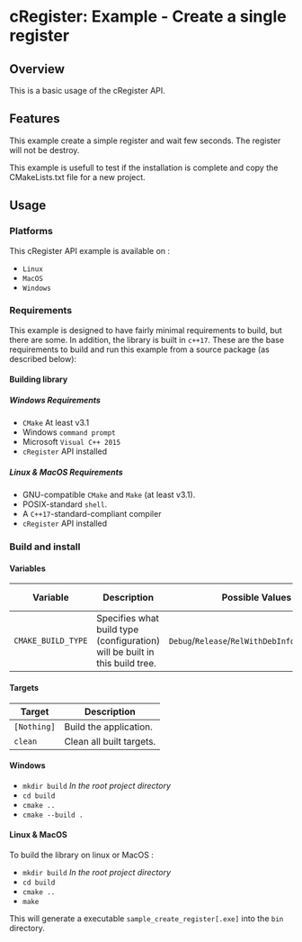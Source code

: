 # cRegister: Example - Create a single register

## Overview

This is a basic usage of the cRegister API.

## Features

This example create a simple register and wait few seconds.
The register will not be destroy.

This example is usefull to test if the installation is complete and copy the CMakeLists.txt file for a new project.

## Usage

### Platforms

This cRegister API example is available on :

* `Linux`
* `MacOS`
* `Windows`

### Requirements

This example is designed to have fairly minimal requirements to build, but there are some.
In addition, the library is built in `c++17`.
These are the base requirements to build and run this example from a source package (as described below):

#### Building library

##### Windows Requirements

* `CMake` At least v3.1
* Windows `command prompt`
* Microsoft `Visual C++ 2015`
* `cRegister` API installed

##### Linux & MacOS Requirements

* GNU-compatible `CMake` and `Make` (at least v3.1).
* POSIX-standard `shell`.
* A `C++17`-standard-compliant compiler
* `cRegister` API installed

### Build and install

#### Variables

| Variable           | Description                                                                                    | Possible Values                                 | Default Value |
|--------------------|------------------------------------------------------------------------------------------------|-------------------------------------------------|---------------|
| `CMAKE_BUILD_TYPE` | Specifies what build type (configuration) will be built in this build tree.                    | `Debug`/`Release`/`RelWithDebInfo`/`MinSizeRel` | `Release`     |

#### Targets

| Target           | Description              |
|------------------|--------------------------|
| `[Nothing]`      | Build the application.   |
| `clean`          | Clean all built targets. |

#### Windows

* `mkdir build` _In the root project directory_
* `cd build`
* `cmake ..`
* `cmake --build .`

#### Linux & MacOS

To build the library on linux or MacOS :

* `mkdir build` _In the root project directory_
* `cd build`
* `cmake ..`
* `make`

This will generate a executable `sample_create_register[.exe]` into the `bin` directory.
